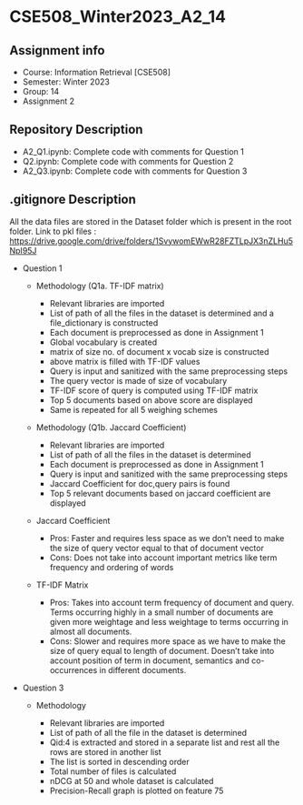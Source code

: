 # CSE508_Winter2023_A2_14

## Assignment info

- Course: Information Retrieval [CSE508]
- Semester: Winter 2023
- Group: 14
- Assignment 2


## Repository Description

- A2_Q1.ipynb: Complete code with comments for Question 1
- Q2.ipynb: Complete code with comments for Question 2 
- A2_Q3.ipynb: Complete code with comments for Question 3


## .gitignore Description

All the data files are stored in the Dataset folder which is present in the root folder. Link to pkl files : https://drive.google.com/drive/folders/1SvywomEWwR28FZTLpJX3nZLHu5NpI95J 


* Question 1

  * Methodology (Q1a. TF-IDF matrix)
    * Relevant libraries are imported
    * List of path of all the files in the dataset is determined and a file_dictionary is constructed
    * Each document is preprocessed as done in Assignment 1
    * Global vocabulary is created
    * matrix of size no. of document x vocab size is constructed
    * above matrix is filled with TF-IDF values
    * Query is input and sanitized with the same preprocessing steps
    * The query vector is made of size of vocabulary
    * TF-IDF score of query is computed using TF-IDF matrix
    * Top 5 documents based on above score are displayed
    * Same is repeated for all 5 weighing schemes
    
  * Methodology (Q1b. Jaccard Coefficient)
    * Relevant libraries are imported
    * List of path of all the files in the dataset is determined
    * Each document is preprocessed as done in Assignment 1
    * Query is input and sanitized with the same preprocessing steps
    * Jaccard Coefficient for doc,query pairs is found
    * Top 5 relevant documents based on jaccard coefficient are displayed

  * Jaccard Coefficient
     * Pros: Faster and requires less space as we don’t need to make the size of query vector equal to that of document vector
     * Cons: Does not take into account important metrics like term frequency and ordering of words

  * TF-IDF Matrix
     * Pros: Takes into account term frequency of document and query. Terms occurring highly in a small number of documents are given more weightage and less weightage to terms occurring in almost all documents.
     * Cons: Slower and requires more space as we have to make the size of query equal to length of document. Doesn’t take into account position of term in document, semantics and co-occurrences in different documents.
    
    
* Question 3

  * Methodology
  
    * Relevant libraries are imported
    * List of path of all the file in the dataset is determined
    * Qid:4 is extracted and stored in a separate list and rest all the rows are stored in another list
    * The list is sorted in descending order
    * Total number of files is calculated
    * nDCG at 50 and whole dataset is calculated
    * Precision-Recall graph is plotted on feature 75

